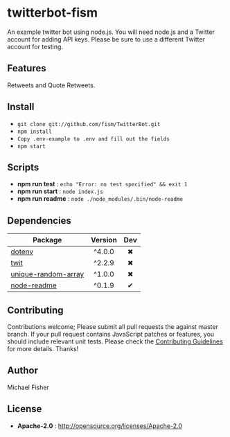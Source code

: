 # twitterbot-fism

An example twitter bot using node.js. You will need node.js and a Twitter
account for adding API keys. Please be sure to use a different Twitter
account for testing.

## Features

Retweets and Quote Retweets.

## Install

 - `git clone git://github.com/fism/TwitterBot.git`
 - `npm install`
 - `Copy .env-example to .env and fill out the fields`
 - `npm start`


## Scripts

 - **npm run test** : `echo "Error: no test specified" && exit 1`
 - **npm run start** : `node index.js`
 - **npm run readme** : `node ./node_modules/.bin/node-readme`

## Dependencies

Package | Version | Dev
--- |:---:|:---:
[dotenv](https://www.npmjs.com/package/dotenv) | ^4.0.0 | ✖
[twit](https://www.npmjs.com/package/twit) | ^2.2.9 | ✖
[unique-random-array](https://www.npmjs.com/package/unique-random-array) | ^1.0.0 | ✖
[node-readme](https://www.npmjs.com/package/node-readme) | ^0.1.9 | ✔


## Contributing

Contributions welcome; Please submit all pull requests the against master branch. If your pull request contains JavaScript patches or features, you should include relevant unit tests. Please check the [Contributing Guidelines](contributng.md) for more details. Thanks!

## Author

Michael Fisher

## License

 - **Apache-2.0** : http://opensource.org/licenses/Apache-2.0
